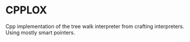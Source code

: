# CPPLOX
Cpp implementation of the tree walk interpreter from crafting interpreters. Using mostly smart pointers.
